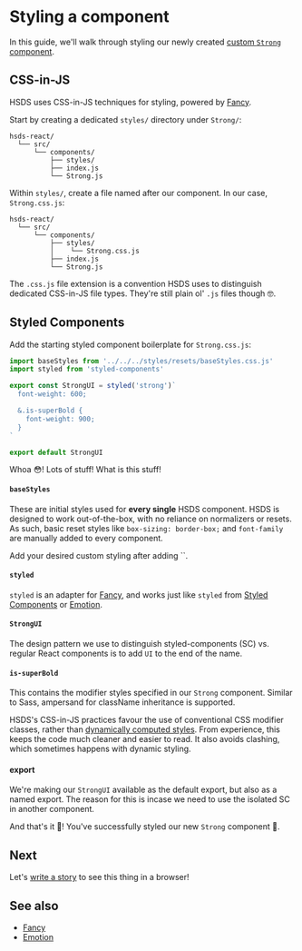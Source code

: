# Styling a component

In this guide, we'll walk through styling our newly created [custom `Strong` component](creating.md).

## CSS-in-JS

HSDS uses CSS-in-JS techniques for styling, powered by [Fancy](https://helpscout.gitbook.io/fancy).

Start by creating a dedicated `styles/` directory under `Strong/`:

```
hsds-react/
  └── src/
      └── components/
          ├── styles/
          ├── index.js
          └── Strong.js
```

Within `styles/`, create a file named after our component. In our case, `Strong.css.js`:

```
hsds-react/
  └── src/
      └── components/
          ├── styles/
          │    └── Strong.css.js
          ├── index.js
          └── Strong.js
```

The `.css.js` file extension is a convention HSDS uses to distinguish dedicated CSS-in-JS file types. They're still plain ol' `.js` files though 🤓.

## Styled Components

Add the starting styled component boilerplate for `Strong.css.js`:

```jsx
import baseStyles from '../../../styles/resets/baseStyles.css.js'
import styled from 'styled-components'

export const StrongUI = styled('strong')`
  font-weight: 600;

  &.is-superBold {
    font-weight: 900;
  }
`

export default StrongUI
```

Whoa 😳! Lots of stuff! What is this stuff!

#### `baseStyles`

These are initial styles used for **every single** HSDS component. HSDS is designed to work out-of-the-box, with no reliance on normalizers or resets. As such, basic reset styles like `box-sizing: border-box;` and `font-family` are manually added to every component.

Add your desired custom styling after adding ``.

#### `styled`

`styled` is an adapter for [Fancy](https://helpscout.gitbook.io/fancy), and works just like `styled` from [Styled Components](https://www.styled-components.com) or [Emotion](https://emotion.sh/).

#### `StrongUI`

The design pattern we use to distinguish styled-components (SC) vs. regular React components is to add `UI` to the end of the name.

#### `is-superBold`

This contains the modifier styles specified in our `Strong` component. Similar to Sass, ampersand for className inheritance is supported.

HSDS's CSS-in-JS practices favour the use of conventional CSS modifier classes, rather than [dynamically computed styles](https://www.styled-components.com/docs/basics#adapting-based-on-props). From experience, this keeps the code much cleaner and easier to read. It also avoids clashing, which sometimes happens with dynamic styling.

#### export

We're making our `StrongUI` available as the default export, but also as a named export. The reason for this is incase we need to use the isolated SC in another component.

And that's it 🙏! You've successfully styled our new `Strong` component 💪.

## Next

Let's [write a story](storybook.md) to see this thing in a browser!

## See also

- [Fancy](https://helpscout.gitbook.io/fancy)
- [Emotion](https://emotion.sh/)
